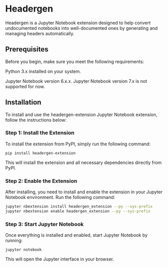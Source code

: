 # Headergen

Headergen is a Jupyter Notebook extension designed to help convert undocumented notebooks into well-documented ones by generating and managing headers automatically.

## Prerequisites
Before you begin, make sure you meet the following requirements:

Python 3.x installed on your system.

Jupyter Notebook version 6.x.x. Jupyter Notebook version 7.x is not supported for now.

## Installation
To install and use the headergen-extension Jupyter Notebook extension, follow the instructions below:

### Step 1: Install the Extension
To install the extension from PyPI, simply run the following command:

`pip install headergen-extension`

This will install the extension and all necessary dependencies directly from PyPI.

### Step 2: Enable the Extension
After installing, you need to install and enable the extension in your Jupyter Notebook environment. Run the following command:

```bash
jupyter nbextension install headergen_extension --py --sys-prefix
jupyter nbextension enable headergen_extension --py --sys-prefix
```

### Step 3: Start Jupyter Notebook
Once everything is installed and enabled, start Jupyter Notebook by running:

`jupyter notebook`

This will open the Jupyter interface in your browser.

